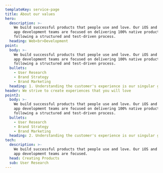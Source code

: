 ```yaml
---
templateKey: service-page
title: About our values
hero:
  description: >-
    We build successful products that people use and love. Our iOS and Android
    app development teams are focused on delivering 100% native products,
    following a structured and test-driven process.
  heading: Web<br>Development
point:
  body: >-
    We build successful products that people use and love. Our iOS and Android
    app development teams are focused on delivering 100% native products,
    following a structured and test-driven process.
  bullets:
    - User Research
    - Brand Strategy
    - Brand Marketing
  heading: 1. Understanding the customer's experience is our singular goal.
header: We strive to create experiences that you will love
point2:
  body: >-
    We build successful products that people use and love. Our iOS and Android
    app development teams are focused on delivering 100% native products,
    following a structured and test-driven process.
  bullets:
    - User Research
    - Brand Strategy
    - Brand Marketing
  heading: 2. Understanding the customer's experience is our singular goal.
tech:
  description: >-
    We build successful products that people use and love. Our iOS and Android
    app development teams are focused.
  head: Creating Products
  sub: User Research
---
```


